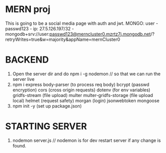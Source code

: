 # MERN proj

This is going to be a social media page with auth and jwt.
MONGO: user - passwd123 - ip: 27.5.126.197/32 - mongodb+srv://user:passwd123@merncluster0.mzrtz7j.mongodb.net/?retryWrites=true&w=majority&appName=mernCluster0

# BACKEND

1. Open the server dir and do npm i -g nodemon // so that we can run the server live
2. npm i express body-parser (to process req body)
                 bcrypt (passwd encryption)
                 cors (cross origin requests)
                 dotenv (for env variables)
                 gridfs-stream (file upload)
                 multer 
                 multer-gridfs-storage (file upload local)
                 helmet (request safety)
                 morgan (login)
                 jsonwebtoken 
                 mongoose
3. npm init -y (set up package.json)



# STARTING SERVER
1. nodemon server.js // nodemon is for dev restart server if any change is found.
